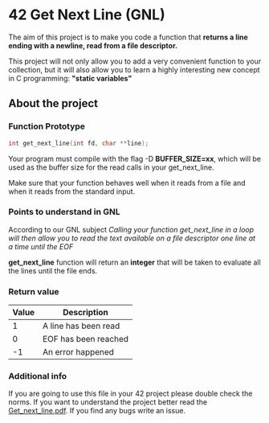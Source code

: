 # 42 Get Next Line (GNL)

The aim of this project is to make you code a function that **returns a line
ending with a newline, read from a file descriptor.**

This project will not only allow you to add a very convenient function to your collection,
but it will also allow you to learn a highly interesting new concept in C programming: 
**"static variables"**

## About the project

### Function Prototype
```c
int	get_next_line(int fd, char **line);
```
Your program must compile with the flag -D **BUFFER_SIZE=xx**, which will be used
as the buffer size for the read calls in your get_next_line.

Make sure that your function behaves well when it reads from a file and when it
reads from the standard input.

### Points to understand in GNL

According to our GNL subject *Calling your function get_next_line in a loop will then allow you to read the 
text available on a file descriptor one line at a time until the EOF*

**get_next_line** function will return an **integer** that will be taken to evaluate all the lines until the
file ends.

### Return value
 | Value | Description         |
 |-----------|----------------------|
 |  1| A line has been read |
 |  0| EOF has been reached |
 |  -1| An error happened |


### Additional info
If you are going to use this file in your 42 project please double check the norms. If you want to understand
the project better read the [Get_next_line.pdf](Get_next_line.pdf). If you find any bugs write an issue.

